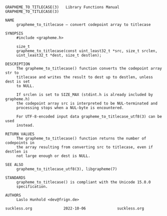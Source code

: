 	GRAPHEME_TO_TITLECASE(3)   Library Functions Manual   GRAPHEME_TO_TITLECASE(3)
	
	NAME
	     grapheme_to_titlecase – convert codepoint array to titlecase
	
	SYNOPSIS
	     #include <grapheme.h>
	
	     size_t
	     grapheme_to_titlecase(const uint_least32_t *src, size_t srclen,
		 uint_least32_t *dest, size_t destlen);
	
	DESCRIPTION
	     The grapheme_to_titlecase() function converts the codepoint array str to
	     titlecase and writes the result to dest up to destlen, unless dest is set
	     to NULL.
	
	     If srclen is set to SIZE_MAX (stdint.h is already included by grapheme.h)
	     the codepoint array src is interpreted to be NUL-terminated and
	     processing stops when a NUL-byte is encountered.
	
	     For UTF-8-encoded input data grapheme_to_titlecase_utf8(3) can be used
	     instead.
	
	RETURN VALUES
	     The grapheme_to_titlecase() function returns the number of codepoints in
	     the array resulting from converting src to titlecase, even if destlen is
	     not large enough or dest is NULL.
	
	SEE ALSO
	     grapheme_to_titlecase_utf8(3), libgrapheme(7)
	
	STANDARDS
	     grapheme_to_titlecase() is compliant with the Unicode 15.0.0
	     specification.
	
	AUTHORS
	     Laslo Hunhold <dev@frign.de>
	
	suckless.org			  2022-10-06			  suckless.org
